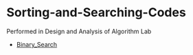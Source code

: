 # Sorting-and-Searching-Codes
Performed in Design and Analysis of Algorithm Lab
- [Binary_Search](https://github.com/neerajsingh116/Sorting-and-Searching-Codes/blob/master/Binary_Search)
